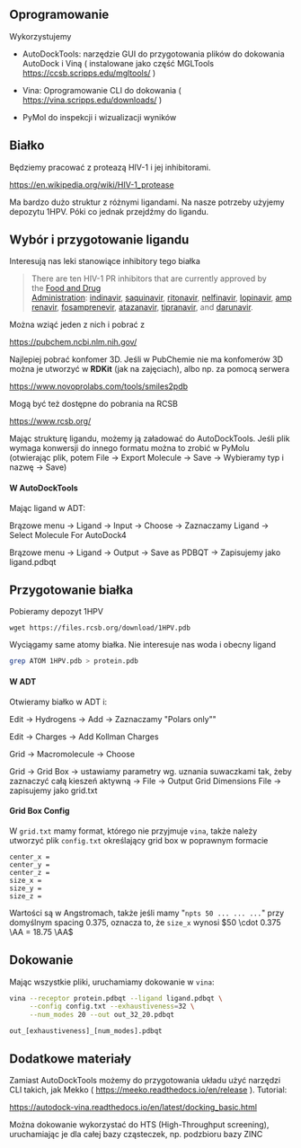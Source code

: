 ## Oprogramowanie

Wykorzystujemy

- AutoDockTools: narzędzie GUI do przygotowania plików do dokowania AutoDock i Viną ( instalowane jako część MGLTools https://ccsb.scripps.edu/mgltools/ )

- Vina: Oprogramowanie CLI do dokowania ( https://vina.scripps.edu/downloads/ )

- PyMol do inspekcji i wizualizacji wyników

## Białko

Będziemy pracować z proteazą HIV-1 i jej inhibitorami.

https://en.wikipedia.org/wiki/HIV-1_protease

Ma bardzo dużo struktur z różnymi ligandami. Na nasze potrzeby użyjemy depozytu 1HPV. Póki co jednak przejdźmy do ligandu.

## Wybór i przygotowanie ligandu

Interesują nas leki stanowiące inhibitory tego białka

> There are ten HIV-1 PR inhibitors that are currently approved by the [Food and Drug Administration](https://en.wikipedia.org/wiki/Food_and_Drug_Administration "Food and Drug Administration"): [indinavir](https://en.wikipedia.org/wiki/Indinavir "Indinavir"), [saquinavir](https://en.wikipedia.org/wiki/Saquinavir "Saquinavir"), [ritonavir](https://en.wikipedia.org/wiki/Ritonavir "Ritonavir"), [nelfinavir](https://en.wikipedia.org/wiki/Nelfinavir "Nelfinavir"), [lopinavir](https://en.wikipedia.org/wiki/Lopinavir "Lopinavir"), [amprenavir](https://en.wikipedia.org/wiki/Amprenavir "Amprenavir"), [fosamprenevir](https://en.wikipedia.org/wiki/Fosamprenavir "Fosamprenavir"), [atazanavir](https://en.wikipedia.org/wiki/Atazanavir "Atazanavir"), [tipranavir](https://en.wikipedia.org/wiki/Tipranavir "Tipranavir"), and [darunavir](https://en.wikipedia.org/wiki/Darunavir "Darunavir").



Można wziąć jeden z nich i pobrać z

 https://pubchem.ncbi.nlm.nih.gov/

Najlepiej pobrać konfomer 3D. Jeśli w PubChemie nie ma konfomerów 3D można je utworzyć w **RDKit** (jak na zajęciach), albo np. za pomocą serwera

https://www.novoprolabs.com/tools/smiles2pdb

Mogą być też dostępne do pobrania na RCSB

https://www.rcsb.org/



Mając strukturę ligandu, możemy ją załadować do AutoDockTools. Jeśli plik wymaga konwersji do innego formatu można to zrobić w PyMolu (otwierając plik, potem File -> Export Molecule -> Save -> Wybieramy typ i nazwę -> Save)



#### W AutoDockTools

Mając ligand w ADT:

Brązowe menu -> Ligand -> Input -> Choose -> Zaznaczamy Ligand -> Select Molecule For AutoDock4

Brązowe menu -> Ligand -> Output -> Save as PDBQT -> Zapisujemy jako ligand.pdbqt



## Przygotowanie białka

Pobieramy depozyt 1HPV

```shell
wget https://files.rcsb.org/download/1HPV.pdb
```

Wyciągamy same atomy białka. Nie interesuje nas woda i obecny ligand

```bash
grep ATOM 1HPV.pdb > protein.pdb
```

#### W ADT

Otwieramy białko w ADT i:

Edit -> Hydrogens -> Add -> Zaznaczamy "Polars only""

Edit -> Charges -> Add Kollman Charges

Grid -> Macromolecule -> Choose

Grid -> Grid Box -> ustawiamy parametry wg. uznania  suwaczkami tak, żeby zaznaczyć całą kieszeń aktywną -> File -> Output Grid Dimensions File -> zapisujemy jako grid.txt

#### Grid Box Config

W `grid.txt` mamy format, którego nie przyjmuje `vina`, także należy utworzyć plik `config.txt` określający grid box w poprawnym formacie

```
center_x = 
center_y = 
center_z = 
size_x = 
size_y = 
size_z = 
```

Wartości są w Angstromach, także jeśli mamy "`npts 50 ... ... ...`" przy domyślnym spacing 0.375, oznacza to, że `size_x` wynosi $50 \cdot 0.375 \AA = 18.75 \AA$

## Dokowanie

Mając wszystkie pliki, uruchamiamy dokowanie w `vina`:

```bash
vina --receptor protein.pdbqt --ligand ligand.pdbqt \
     --config config.txt --exhaustiveness=32 \
     --num_modes 20 --out out_32_20.pdbqt
```

`out_[exhaustiveness]_[num_modes].pdbqt `

## Dodatkowe materiały

Zamiast AutoDockTools możemy do przygotowania układu użyć narzędzi CLI takich, jak Mekko ( https://meeko.readthedocs.io/en/release ). Tutorial:

https://autodock-vina.readthedocs.io/en/latest/docking_basic.html

Można dokowanie wykorzystać do HTS (High-Throughput screening), uruchamiając je dla całej bazy cząsteczek, np. podzbioru bazy ZINC
